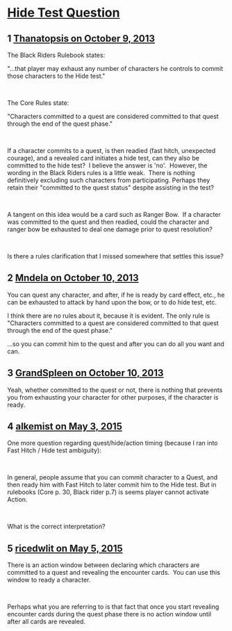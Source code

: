 # [Hide Test Question](https://community.fantasyflightgames.com/topic/91820-hide-test-question/)

## 1 [Thanatopsis on October 9, 2013](https://community.fantasyflightgames.com/topic/91820-hide-test-question/?do=findComment&comment=885407)

The Black Riders Rulebook states:

"...that player may exhaust any number of characters he controls to commit those characters to the Hide test."

 

The Core Rules state:

"Characters committed to a quest are considered committed to that quest through the end of the quest phase."

 

If a character commits to a quest, is then readied (fast hitch, unexpected courage), and a revealed card initiates a hide test, can they also be committed to the hide test?  I believe the answer is 'no'.  However, the wording in the Black Riders rules is a little weak.  There is nothing definitively excluding such characters from participating. Perhaps they retain their "committed to the quest status" despite assisting in the test?

 

A tangent on this idea would be a card such as Ranger Bow.  If a character was committed to the quest and then readied, could the character and ranger bow be exhausted to deal one damage prior to quest resolution?

 

Is there a rules clarification that I missed somewhere that settles this issue?

## 2 [Mndela on October 10, 2013](https://community.fantasyflightgames.com/topic/91820-hide-test-question/?do=findComment&comment=885412)

You can quest any character, and after, if he is ready by card effect, etc., he can be exhausted to attack by hand upon the bow, or to do hide test, etc.

I think there are no rules about it, because it is evident. The only rule is "Characters committed to a quest are considered committed to that quest through the end of the quest phase."

...so you can commit him to the quest and after you can do all you want and can.

## 3 [GrandSpleen on October 10, 2013](https://community.fantasyflightgames.com/topic/91820-hide-test-question/?do=findComment&comment=885499)

Yeah, whether committed to the quest or not, there is nothing that prevents you from exhausting your character for other purposes, if the character is ready.

## 4 [alkemist on May 3, 2015](https://community.fantasyflightgames.com/topic/91820-hide-test-question/?do=findComment&comment=1604133)

One more question regarding quest/hide/action timing (because I ran into Fast Hitch / Hide test ambiguity):

 

In general, people assume that you can commit character to a Quest, and then ready him with Fast Hitch to later commit him to the Hide test. But in rulebooks (Core p. 30, Black rider p.7) is seems player cannot activate Action.

 

What is the correct interpretation?

## 5 [ricedwlit on May 5, 2015](https://community.fantasyflightgames.com/topic/91820-hide-test-question/?do=findComment&comment=1606047)

There is an action window between declaring which characters are committed to a quest and revealing the encounter cards.  You can use this window to ready a character.

 

Perhaps what you are referring to is that fact that once you start revealing encounter cards during the quest phase there is no action window until after all cards are revealed.  

